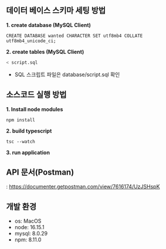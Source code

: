 ## 데이터 베이스 스키마 세팅 방법

**1. create database (MySQL Client)**

```mysql
CREATE DATABASE wanted CHARACTER SET utf8mb4 COLLATE utf8mb4_unicode_ci;
```

**2. create tables (MySQL Client)**

```sql
< script.sql
```

- SQL 스크립트 파일은 database/script.sql 확인




## 소스코드 실행 방법

**1. Install node modules**

```shell
npm install
```

**2. build typescript**

```shell
tsc --watch
```

**3. run application**


## API 문서(Postman)

: https://documenter.getpostman.com/view/7616174/UzJSHspK



## 개발 환경 

- os: MacOS
- node: 16.15.1
- mysql: 8.0.29
- npm: 8.11.0